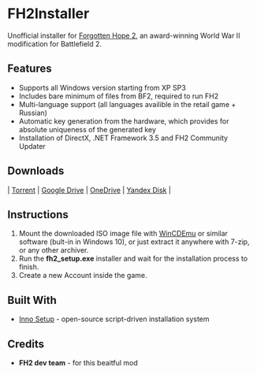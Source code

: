 # FH2Installer
Unofficial installer for [Forgotten Hope 2](http://fhmod.org), an award-winning World War II modification for Battlefield 2.

## Features
* Supports all Windows version starting from XP SP3
* Includes bare minimum of files from BF2, required to run FH2
* Multi-language support (all languages availible in the retail game + Russian)
* Automatic key generation from the hardware, which provides for absolute uniqueness of the generated key
* Installation of DirectX, .NET Framework 3.5 and FH2 Community Updater

## Downloads
| [Torrent](https://www.dropbox.com/s/ji38au451sou2r1/FH2%20Unofficial%20Standalone.torrent?dl)  | [Google Drive](https://drive.google.com/file/d/1xrRYe-7hoUKs3W6oJP0qU4w7Jh9XBCTM/view?usp=sharing) | 
[OneDrive](https://1drv.ms/u/s!ArKl6aZTApvlnRorj6tcniELjcI0) | [Yandex Disk](https://yadi.sk/d/MNuEQ6yt3a9w9V) |


## Instructions
1.  Mount the downloaded ISO image file with [WinCDEmu](http://wincdemu.sysprogs.org) or similar software (bult-in in Windows 10), or just extract it anywhere with 7-zip, or any other archiver.
2.  Run the **fh2_setup.exe** installer and wait for the installation process to finish.
3.  Create a new Account inside the game.

## Built With
* [Inno Setup](http://www.jrsoftware.org/isinfo.php) - open-source script-driven installation system 

## Credits
* **FH2 dev team** - for this beaitful mod
